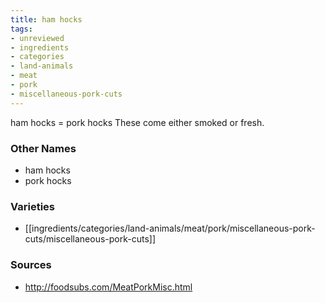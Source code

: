 ```yaml
---
title: ham hocks
tags:
- unreviewed
- ingredients
- categories
- land-animals
- meat
- pork
- miscellaneous-pork-cuts
---
```

ham hocks = pork hocks These come either smoked or fresh.

### Other Names

* ham hocks
* pork hocks

### Varieties

* [[ingredients/categories/land-animals/meat/pork/miscellaneous-pork-cuts/miscellaneous-pork-cuts]]

### Sources
* http://foodsubs.com/MeatPorkMisc.html
